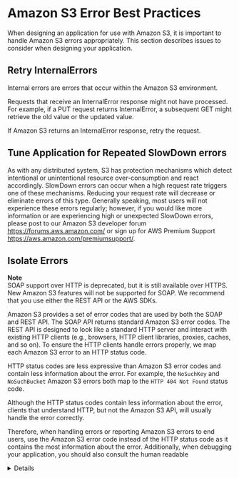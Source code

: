 # Amazon S3 Error Best Practices<a name="ErrorBestPractices"></a>

When designing an application for use with Amazon S3, it is important to handle Amazon S3 errors appropriately\. This section describes issues to consider when designing your application\.

## Retry InternalErrors<a name="UsingErrorsRetry"></a>

Internal errors are errors that occur within the Amazon S3 environment\. 

Requests that receive an InternalError response might not have processed\. For example, if a PUT request returns InternalError, a subsequent GET might retrieve the old value or the updated value\. 

If Amazon S3 returns an InternalError response, retry the request\.

## Tune Application for Repeated SlowDown errors<a name="UsingErrorsSlowDown"></a>

As with any distributed system, S3 has protection mechanisms which detect intentional or unintentional resource over\-consumption and react accordingly\. SlowDown errors can occur when a high request rate triggers one of these mechanisms\. Reducing your request rate will decrease or eliminate errors of this type\. Generally speaking, most users will not experience these errors regularly; however, if you would like more information or are experiencing high or unexpected SlowDown errors, please post to our Amazon S3 developer forum  [https://forums\.aws\.amazon\.com/](https://forums.aws.amazon.com/) or sign up for AWS Premium Support [https://aws\.amazon\.com/premiumsupport/](https://aws.amazon.com/premiumsupport/)\.

## Isolate Errors<a name="UsingErrorsIsolate"></a>

**Note**  
 SOAP support over HTTP is deprecated, but it is still available over HTTPS\. New Amazon S3 features will not be supported for SOAP\. We recommend that you use either the REST API or the AWS SDKs\. 

 Amazon S3 provides a set of error codes that are used by both the SOAP and REST API\. The SOAP API returns standard Amazon S3 error codes\. The REST API is designed to look like a standard HTTP server and interact with existing HTTP clients \(e\.g\., browsers, HTTP client libraries, proxies, caches, and so on\)\. To ensure the HTTP clients handle errors properly, we map each Amazon S3 error to an HTTP status code\. 

 HTTP status codes are less expressive than Amazon S3 error codes and contain less information about the error\. For example, the `NoSuchKey` and `NoSuchBucket` Amazon S3 errors both map to the `HTTP 404 Not Found` status code\. 

 Although the HTTP status codes contain less information about the error, clients that understand HTTP, but not the Amazon S3 API, will usually handle the error correctly\. 

 Therefore, when handling errors or reporting Amazon S3 errors to end users, use the Amazon S3 error code instead of the HTTP status code as it contains the most information about the error\. Additionally, when debugging your application, you should also consult the human readable <Details> element of the XML error response\. 